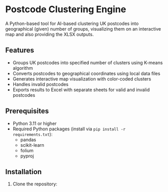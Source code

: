 # Postcode Clustering Engine

A Python-based tool for AI-based clustering UK postcodes into geographical (given) number of groups,  visualizing them on an interactive map and also providing the XLSX outputs.

## Features

- Groups UK postcodes into specified number of clusters using K-means algorithm
- Converts postcodes to geographical coordinates using local data files
- Generates interactive map visualization with color-coded clusters
- Handles invalid postcodes
- Exports results to Excel with separate sheets for valid and invalid postcodes

## Prerequisites

- Python 3.11 or higher
- Required Python packages (install via `pip install -r requirements.txt`):
  - pandas
  - scikit-learn
  - folium
  - pyproj

## Installation

1. Clone the repository:
